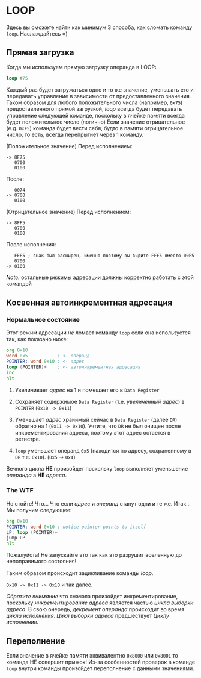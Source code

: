 # LOOP
Здесь вы сможете найти как минимум 3 способа, как сломать команду `loop`. Наслаждайтесь =)

## Прямая загрузка
Когда мы используем прямую загрузку операнда в LOOP:
```asm
loop #75
```

Каждый раз будет загружаться одно и то же значение, уменьшать его и передавать управление в зависимости от предоставленного значения. 
Таком образом для любого положительного числа (например, `0x75`) предоставленного прямой загрузкой, *loop* всегда будет передавать управление следующей команде, поскольку в ячейке памяти всегда будет положительное число (логично)
Если значение отрицательное (e.g. `0xF5`) команда будет вести себя, будто в памяти отрицательное число, то есть, всегда перепрыгнет через 1 команду.

(Положительное значение) Перед исполнением:
```
-> 8F75
   0700
   0100
```
После:
```
   0074
-> 0700
   0100
```

(Отрицательное значение) Перед исполнением:
```
-> 8FF5
   0700
   0100
```
После исполнения:
```
   FFF5 ; знак был расширен, именно поэтому вы видите FFF5 вместо 00F5
   0700
-> 0100
```

*Note:* остальные режимы адресации должны корректно работать с этой командой

## Косвенная автоинкрементная адресация

### Нормальное состояние
Этот режим адресации *не* ломает команду `loop` если она используется так, как показано ниже:
```asm
org 0x10
word 0x5           ; <- операнд
POINTER: word 0x10 ; <- адрес
loop (POINTER)+    ; <- автоинкрементная адресация
inc
hlt
```
1. Увеличивает *адрес* на 1 и помещает его в `Data Register`

1. Сохраняет содержимое `Data Register` (т.е. *увеличенный адрес*) в `POINTER` (`0x10 -> 0x11`)

1. Уменьшает *адрес* хранимый сейчас в `Data Register` (далее `DR`) обратно на 1 (`0x11 -> 0x10`). Учтите, что `DR` не был очищен после инкрементирования адреса, поэтому этот адрес остается в регистре.

1. `loop` уменьшает операнд `0x5` (находится по адресу, сохраненному в `DR` т.е. `0x10`). (`0x5` -> `0x4`)

Вечного цикла **НЕ** произойдет поскольку `loop` выполняет уменьшение *операнда* а **НЕ** *адреса*.

### The WTF
Но стойте! Что... Что если *адрес* и *операнд* станут одни и те же.
Итак... Мы получим следующее:
```asm
org 0x10
POINTER: word 0x10 ; notice pointer points to itself
LP: loop (POINTER)+
jump LP
hlt
```
Пожалуйста! Не запускайте это так как это разрушит вселенную до непоправимого состояния!

Таким образом происходит зацикливание команды *loop*. 

`0x10 -> 0x11 -> 0x10` и так далее.

 *Обратите внимание* что сначала произойдет инкрементирование, поскольку *инкрементирование адреса* является частью *цикла выборки адреса*. В свою очередь, *декремент операнда* происходит во время *цикла исполнения*. *Цикл выборки адреса* предшествует *Циклу исполнения*. 

## Переполнение

Если значение в ячейке памяти эквивалентно `0x8000` или `0x8001` то команда НЕ совершит прыжок! Из-за особенностей проверок в команде `loop` внутри команды произойдет переполнение с данными значениями.
